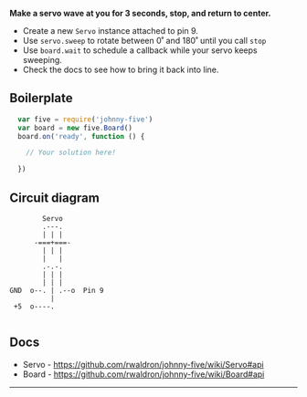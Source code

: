 __Make a servo wave at you for 3 seconds, stop, and return to center.__

- Create a new `Servo` instance attached to pin 9.
- Use `servo.sweep` to rotate between 0˚ and 180˚ until you call `stop`
- Use `board.wait` to schedule a callback while your servo keeps sweeping.
- Check the docs to see how to bring it back into line.

## Boilerplate
```js
  var five = require('johnny-five')
  var board = new five.Board()
  board.on('ready', function () {

    // Your solution here!

  })
```

## Circuit diagram

```
        Servo
        .---.
        | | |
      -===+===-
        | | |
        |   |
        .-.-.
        | | |
        | | |
GND  o--. | .--o  Pin 9
          |
 +5  o----.
 
```

## Docs
- Servo - https://github.com/rwaldron/johnny-five/wiki/Servo#api
- Board - https://github.com/rwaldron/johnny-five/wiki/Board#api

---
